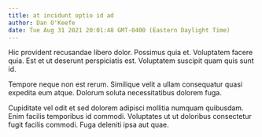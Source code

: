 ```yaml
---
title: at incidunt optio id ad
author: Dan O'Keefe
date: Tue Aug 31 2021 20:01:48 GMT-0400 (Eastern Daylight Time)
---
```

Hic provident recusandae libero dolor. Possimus quia et. Voluptatem facere quia. Est et ut deserunt perspiciatis est. Voluptatem suscipit quam quis sunt id.

 Tempore neque non est rerum. Similique velit a ullam consequatur quasi expedita eum atque. Dolorum soluta necessitatibus dolorem fuga.

 Cupiditate vel odit et sed dolorem adipisci mollitia numquam quibusdam. Enim facilis temporibus id commodi. Voluptates ut ut doloribus consectetur fugit facilis commodi. Fuga deleniti ipsa aut quae.